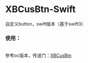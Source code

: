 # XBCusBtn-Swift
自定义button，swift版本（基于swift3）
</br>
### 使用：

<br/>参考oc版本，传送门：[XBCusBtn](https://github.com/huisedediao/XBCusBtn)